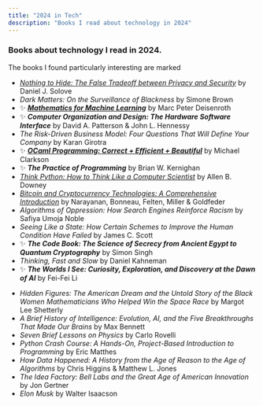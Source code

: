 ```yaml
---
title: "2024 in Tech"
description: "Books I read about technology in 2024"
---
```


### Books about technology I read in 2024. 
The books I found particularly interesting are marked

<!-- _Staff Engineer: Leadership Beyond the Management Track_	by Will Larson<br>-->
- [_Nothing to Hide: The False Tradeoff between Privacy and Security_](https://papers.ssrn.com/sol3/papers.cfm?abstract_id=3976770) by Daniel J. Solove
- _Dark Matters: On the Surveillance of Blackness_	by Simone Brown
- ✨ [**_Mathematics for Machine Learning_**](https://mml-book.github.io/) by Marc Peter Deisenroth
- ✨ **_Computer Organization and Design: The Hardware Software Interface_** by David A. Patterson & John L. Hennessy
- _The Risk-Driven Business Model: Four Questions That Will Define Your Company_ by Karan Girotra
- ✨ [**_OCaml Programming: Correct + Efficient + Beautiful_**](https://cs3110.github.io/textbook/cover.html) by Michael Clarkson
- ✨ **_The Practice of Programming_** by Brian W. Kernighan
- [_Think Python: How to Think Like a Computer Scientist_](https://allendowney.github.io/ThinkPython/) by Allen B. Downey
- [_Bitcoin and Cryptocurrency Technologies: A Comprehensive Introduction_](https://bitcoinbook.cs.princeton.edu/) by Narayanan, Bonneau, Felten, Miller & Goldfeder
- _Algorithms of Oppression: How Search Engines Reinforce Racism_ by Safiya Umoja Noble
- _Seeing Like a State: How Certain Schemes to Improve the Human Condition Have Failed_ by James C. Scott
- ✨ **_The Code Book: The Science of Secrecy from Ancient Egypt to Quantum Cryptography_** by Simon Singh
- _Thinking, Fast and Slow_ by Daniel Kahneman
- ✨ **_The Worlds I See: Curiosity, Exploration, and Discovery at the Dawn of AI_** by Fei-Fei Li
<!-- Beginner's Step-by-Step Coding Course: Learn Computer Programming the Easy Way 		DK -->
<!-- Masterclass on Angel Investing		Princeton Alumni Angels--> 
- _Hidden Figures: The American Dream and the Untold Story of the Black Women Mathematicians Who Helped Win the Space Race_ by Margot Lee Shetterly
- _A Brief History of Intelligence: Evolution, AI, and the Five Breakthroughs That Made Our Brains_ by Max Bennett
- _Seven Brief Lessons on Physics_ by Carlo Rovelli
- _Python Crash Course: A Hands-On, Project-Based Introduction to Programming_ by Eric Matthes
- _How Data Happened: A History from the Age of Reason to the Age of Algorithms_ by Chris Higgins & Matthew L. Jones
- _The Idea Factory: Bell Labs and the Great Age of American Innovation_ by Jon Gertner
- _Elon Musk_ by Walter Isaacson

